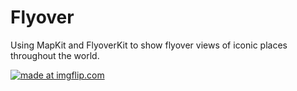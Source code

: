 # Flyover
Using MapKit and FlyoverKit to show flyover views of iconic places throughout the world. 

<a href="https://imgflip.com/gif/2svbvz"><img src="https://i.imgflip.com/2svbvz.gif" title="made at imgflip.com"/></a>

